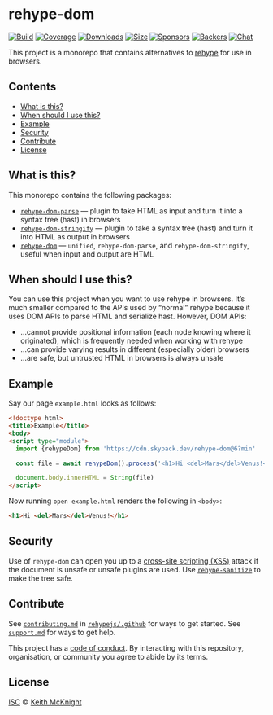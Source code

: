 # rehype-dom

[![Build][build-badge]][build]
[![Coverage][coverage-badge]][coverage]
[![Downloads][downloads-badge]][downloads]
[![Size][size-badge]][size]
[![Sponsors][sponsors-badge]][collective]
[![Backers][backers-badge]][collective]
[![Chat][chat-badge]][chat]

This project is a monorepo that contains alternatives to [rehype][] for use in
browsers.

## Contents

*   [What is this?](#what-is-this)
*   [When should I use this?](#when-should-i-use-this)
*   [Example](#example)
*   [Security](#security)
*   [Contribute](#contribute)
*   [License](#license)

## What is this?

This monorepo contains the following packages:

*   [`rehype-dom-parse`][rehype-dom-parse]
    — plugin to take HTML as input and turn it into a syntax tree (hast) in
    browsers
*   [`rehype-dom-stringify`][rehype-dom-stringify]
    — plugin to take a syntax tree (hast) and turn it into HTML as output in
    browsers
*   [`rehype-dom`][api]
    — `unified`, `rehype-dom-parse`, and `rehype-dom-stringify`, useful when
    input and output are HTML

## When should I use this?

You can use this project when you want to use rehype in browsers.
It’s much smaller compared to the APIs used by “normal” rehype because it uses
DOM APIs to parse HTML and serialize hast.
However, DOM APIs:

*   …cannot provide positional information (each node knowing where it
    originated), which is frequently needed when working with rehype
*   …can provide varying results in different (especially older) browsers
*   …are safe, but untrusted HTML in browsers is always unsafe

## Example

Say our page `example.html` looks as follows:

```html
<!doctype html>
<title>Example</title>
<body>
<script type="module">
  import {rehypeDom} from 'https://cdn.skypack.dev/rehype-dom@6?min'

  const file = await rehypeDom().process('<h1>Hi <del>Mars</del>Venus!</h1>')

  document.body.innerHTML = String(file)
</script>
```

Now running `open example.html` renders the following in `<body>`:

```html
<h1>Hi <del>Mars</del>Venus!</h1>
```

## Security

Use of `rehype-dom` can open you up to a [cross-site scripting (XSS)][xss]
attack if the document is unsafe or unsafe plugins are used.
Use [`rehype-sanitize`][sanitize] to make the tree safe.

## Contribute

See [`contributing.md`][contributing] in [`rehypejs/.github`][health] for ways
to get started.
See [`support.md`][support] for ways to get help.

This project has a [code of conduct][coc].
By interacting with this repository, organisation, or community you agree to
abide by its terms.

## License

[ISC][license] © [Keith McKnight][author]

<!-- Definitions -->

[build-badge]: https://github.com/rehypejs/rehype-dom/workflows/main/badge.svg

[build]: https://github.com/rehypejs/rehype-dom/actions

[coverage-badge]: https://img.shields.io/codecov/c/github/rehypejs/rehype-dom.svg

[coverage]: https://codecov.io/github/rehypejs/rehype-dom

[downloads-badge]: https://img.shields.io/npm/dm/rehype-dom.svg

[downloads]: https://www.npmjs.com/package/rehype-dom

[size-badge]: https://img.shields.io/bundlephobia/minzip/rehype-dom.svg

[size]: https://bundlephobia.com/result?p=rehype-dom

[sponsors-badge]: https://opencollective.com/unified/sponsors/badge.svg

[backers-badge]: https://opencollective.com/unified/backers/badge.svg

[collective]: https://opencollective.com/unified

[chat-badge]: https://img.shields.io/badge/chat-discussions-success.svg

[chat]: https://github.com/rehypejs/rehype/discussions

[author]: https://keith.mcknig.ht

[license]: license

[health]: https://github.com/rehypejs/.github

[contributing]: https://github.com/rehypejs/.github/blob/main/contributing.md

[support]: https://github.com/rehypejs/.github/blob/main/support.md

[coc]: https://github.com/rehypejs/.github/blob/main/code-of-conduct.md

[rehype]: https://github.com/rehypejs/rehype

[api]: https://github.com/rehypejs/rehype-dom/tree/main/packages/rehype-dom

[rehype-dom-parse]: https://github.com/rehypejs/rehype-dom/tree/main/packages/rehype-dom-parse

[rehype-dom-stringify]: https://github.com/rehypejs/rehype-dom/tree/main/packages/rehype-dom-stringify

[xss]: https://en.wikipedia.org/wiki/Cross-site_scripting

[sanitize]: https://github.com/rehypejs/rehype-sanitize
